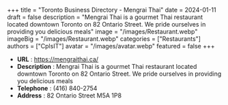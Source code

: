 +++
title = "Toronto Business Directory - Mengrai Thai"
date = 2024-01-11
draft = false
description = "Mengrai Thai is a gourmet Thai restaurant located downtown Toronto on 82 Ontario Street. We pride ourselves in providing you delicious meals"
image = "/images/Restaurant.webp"
imageBig = "/images/Restaurant.webp"
categories = ["Restaurants"]
authors = ["CplsIT"]
avatar = "/images/avatar.webp"
featured = false
+++


* **URL** :  https://mengraithai.ca/
* **Description** : Mengrai Thai is a gourmet Thai restaurant located downtown Toronto on 82 Ontario Street. We pride ourselves in providing you delicious meals
* **Telephone** : (416) 840-2754
* **Address** : 82 Ontario Street M5A 1P8